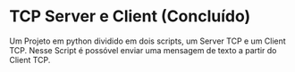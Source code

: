 # TCP Server e Client (Concluído)
Um Projeto em python dividido em dois scripts, um Server TCP e um Client TCP. Nesse Script é possóvel enviar uma mensagem de texto a partir do Client TCP.

